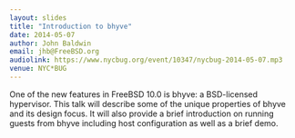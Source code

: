 ```yaml
---
layout: slides
title: "Introduction to bhyve"
date: 2014-05-07
author: John Baldwin
email: jhb@FreeBSD.org
audiolink: https://www.nycbug.org/event/10347/nycbug-2014-05-07.mp3
venue: NYC*BUG
---
```

One of the new features in FreeBSD 10.0 is bhyve: a BSD-licensed
hypervisor.  This talk will describe some of the unique properties of
bhyve and its design focus.  It will also provide a brief introduction
on running guests from bhyve including host configuration as well as a
brief demo.

